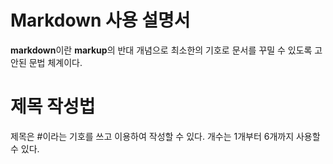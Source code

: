 # Markdown 사용 설명서

**markdown**이란 **markup**의 반대 개념으로 최소한의 기호로 문서를 꾸밀 수 있도록 고안된 문법 체계이다.

# 제목 작성법

제목은 #이라는 기호를 쓰고 이용하여 작성할 수 있다.
개수는 1개부터 6개까지 사용할 수 있다.